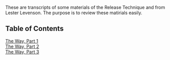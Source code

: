 These are transcripts of some materials of the Release Technique and from Lester Levenson. The purpose is to review these matirials easily.

## Table of Contents

[The Way, Part 1](The%20Way,%20Part%201.md)  
[The Way, Part 2](The%20Way,%20Part%202.md)  
[The Way, Part 3](The%20Way,%20Part%203.md)  
